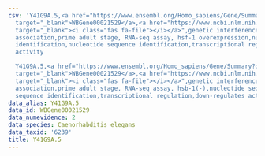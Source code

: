 ```yaml
---
csv: 'Y41G9A.5,<a href="https://www.ensembl.org/Homo_sapiens/Gene/Summary?db=core;g=WBGene00021529"
  target="_blank">WBGene00021529</a>,<a href="https://www.ncbi.nlm.nih.gov/pubmed/30894454"
  target="_blank"><i class="fas fa-file"></i></a>",genetic interference,functional
  association,prime adult stage, RNA-seq assay, hsf-1 overexpression,nucleotide sequence
  identification,nucleotide sequence identification,transcriptional regulation,down-regulates
  activity

  Y41G9A.5,<a href="https://www.ensembl.org/Homo_sapiens/Gene/Summary?db=core;g=WBGene00021529"
  target="_blank">WBGene00021529</a>,<a href="https://www.ncbi.nlm.nih.gov/pubmed/30894454"
  target="_blank"><i class="fas fa-file"></i></a>",genetic interference,functional
  association,prime adult stage, RNA-seq assay, hsb-1(-),nucleotide sequence identification,nucleotide
  sequence identification,transcriptional regulation,down-regulates activity'
data_alias: Y41G9A.5
data_id: WBGene00021529
data_numevidence: 2
data_species: Caenorhabditis elegans
data_taxid: '6239'
title: Y41G9A.5
---
```

